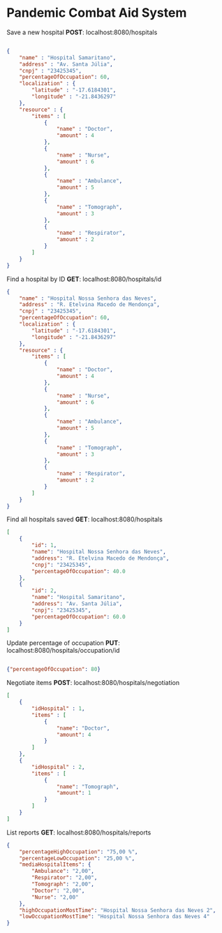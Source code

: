 # Pandemic Combat Aid System


Save a new hospital **POST**: localhost:8080/hospitals
```json

{
    "name" : "Hospital Samaritano",
    "address" : "Av. Santa Júlia",
    "cnpj" : "23425345",
    "percentageOfOccupation": 60,
    "localization" : {
        "latitude" : "-17.6184301",
        "longitude" : "-21.8436297"
    },
    "resource" : {
        "items" : [
            {
                "name" : "Doctor",
                "amount" : 4
            },
            {
                "name" : "Nurse",
                "amount" : 6
            },
            {
                "name" : "Ambulance",
                "amount" : 5
            },
            {
                "name" : "Tomograph",
                "amount" : 3
            },
            {
                "name" : "Respirator",
                "amount" : 2
            }
        ]
    }
}
```

Find a hospital by ID **GET**: localhost:8080/hospitals/id
````json
{
    "name" : "Hospital Nossa Senhora das Neves",
    "address" : "R. Etelvina Macedo de Mendonça",
    "cnpj" : "23425345",
    "percentageOfOccupation": 60,
    "localization" : {
        "latitude" : "-17.6184301",
        "longitude" : "-21.8436297"
    },
    "resource" : {
        "items" : [
            {
                "name" : "Doctor",
                "amount" : 4
            },
            {
                "name" : "Nurse",
                "amount" : 6
            },
            {
                "name" : "Ambulance",
                "amount" : 5
            },
            {
                "name" : "Tomograph",
                "amount" : 3
            },
            {
                "name" : "Respirator",
                "amount" : 2
            }
        ]
    }
}

````

Find all hospitals saved **GET**: localhost:8080/hospitals

```json
[
    {
        "id": 1,
        "name": "Hospital Nossa Senhora das Neves",
        "address": "R. Etelvina Macedo de Mendonça",
        "cnpj": "23425345",
        "percentageOfOccupation": 40.0
    },
    {
        "id": 2,
        "name": "Hospital Samaritano",
        "address": "Av. Santa Júlia",
        "cnpj": "23425345",
        "percentageOfOccupation": 60.0
    }
]
```


Update percentage of occupation **PUT**: localhost:8080/hospitals/occupation/id

```json

{"percentageOfOccupation": 80}
```

Negotiate items **POST**: localhost:8080/hospitals/negotiation
```json
[
    {
        "idHospital" : 1,
        "items" : [
            {
                "name": "Doctor",
                "amount": 4
            }
        ]
    },
    {
        "idHospital" : 2,
        "items" : [
            {
                "name": "Tomograph",
                "amount": 1
            }
        ]
    }
]
```

List reports **GET**: localhost:8080/hospitals/reports
```json
{
    "percentageHighOccupation": "75,00 %",
    "percentageLowOccupation": "25,00 %",
    "mediaHospitalItems": {
        "Ambulance": "2,00",
        "Respirator": "2,00",
        "Tomograph": "2,00",
        "Doctor": "2,00",
        "Nurse": "2,00"
    },
    "highOccupationMostTime": "Hospital Nossa Senhora das Neves 2",
    "lowOccupationMostTime": "Hospital Nossa Senhora das Neves 4"
}
```









